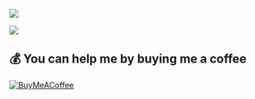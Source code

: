 ![](https://github-readme-stats.vercel.app/api/top-langs/?username=dehlirious&theme=dark&hide_border=false&include_all_commits=true&count_private=false&layout=compact) 

![](https://quotes-github-readme.vercel.app/api?type=horizontal&theme=merko)

  ## 💰 You can help me by buying me a coffee
  [![BuyMeACoffee](https://img.shields.io/badge/Buy%20Me%20a%20Coffee-ffdd00?style=for-the-badge&logo=buy-me-a-coffee&logoColor=black)](https://buymeacoffee.com/sirdev)
